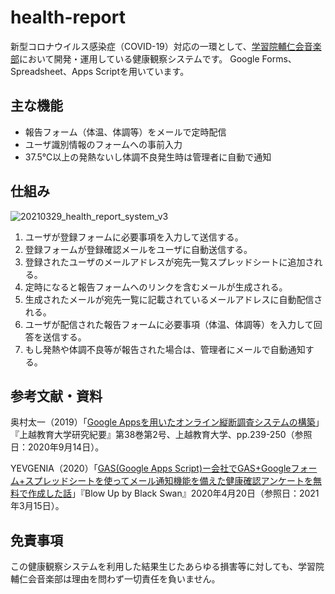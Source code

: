 # health-report
新型コロナウイルス感染症（COVID-19）対応の一環として、[学習院輔仁会音楽部](https://www.ongakubu.org)において開発・運用している健康観察システムです。
Google Forms、Spreadsheet、Apps Scriptを用いています。
## 主な機能
* 報告フォーム（体温、体調等）をメールで定時配信
* ユーザ識別情報のフォームへの事前入力
* 37.5℃以上の発熱ないし体調不良発生時は管理者に自動で通知
## 仕組み
![20210329_health_report_system_v3](https://user-images.githubusercontent.com/18068336/112787095-bae31000-9092-11eb-90c1-cdf4764f5e87.jpg)


1. ユーザが登録フォームに必要事項を入力して送信する。
2. 登録フォームが登録確認メールをユーザに自動送信する。
3. 登録されたユーザのメールアドレスが宛先一覧スプレッドシートに追加される。
4. 定時になると報告フォームへのリンクを含むメールが生成される。
5. 生成されたメールが宛先一覧に記載されているメールアドレスに自動配信される。
6. ユーザが配信された報告フォームに必要事項（体温、体調等）を入力して回答を送信する。
7. もし発熱や体調不良等が報告された場合は、管理者にメールで自動通知する。

## 参考文献・資料
奥村太一（2019）「[Google Appsを用いたオンライン縦断調査システムの構築](https://hdl.handle.net/10513/00007954)」『上越教育大学研究紀要』第38巻第2号、上越教育大学、pp.239-250（参照日：2020年9月14日）。

YEVGENIA（2020）「[GAS(Google Apps Script)ー会社でGAS+Googleフォーム+スプレッドシートを使ってメール通知機能を備えた健康確認アンケートを無料で作成した話](https://blowup-bbs.com/gas-googleform-spreadsheet-helthsheet/)」『Blow Up by Black Swan』2020年4月20日（参照日：2021年3月15日）。

## 免責事項
この健康観察システムを利用した結果生じたあらゆる損害等に対しても、学習院輔仁会音楽部は理由を問わず一切責任を負いません。
